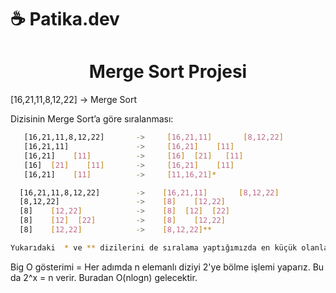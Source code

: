 # ☕ Patika.dev 


<h1 align="center">
  Merge Sort Projesi
</h1>


[16,21,11,8,12,22] -> Merge Sort

Dizisinin Merge Sort’a göre sıralanması:
```bash
   [16,21,11,8,12,22]       ->     [16,21,11]       [8,12,22]          
   [16,21,11]               ->     [16,21]    [11]
   [16,21]    [11]          ->     [16]  [21]   [11]
   [16]  [21]    [11]       ->     [16,21]    [11]
   [16,21]    [11]          ->     [11,16,21]*

  [16,21,11,8,12,22]        ->    [16,21,11]       [8,12,22]
  [8,12,22]                 ->    [8]    [12,22]
  [8]    [12,22]            ->    [8]  [12]  [22]
  [8]    [12]  [22]         ->    [8]    [12,22]
  [8]    [12,22]            ->    [8,12,22]**

Yukarıdaki  * ve ** dizilerini de sıralama yaptığımızda en küçük olanlar sola konular tekrar dizi elde edilir.

```

Big O gösterimi = Her adımda  n elemanlı diziyi 2'ye bölme işlemi yaparız. Bu da 2^x = n verir. Buradan O(nlogn) gelecektir.

